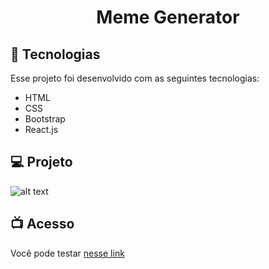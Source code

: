 <h1 align="center">
   Meme Generator
</h1>


## 🚀 Tecnologias

Esse projeto foi desenvolvido com as seguintes tecnologias:

- HTML
- CSS
- Bootstrap
- React.js
## 💻 Projeto
![alt text]("")

## 📺 Acesso
Você pode testar [nesse link](https://meme-generator-wine.vercel.app/)